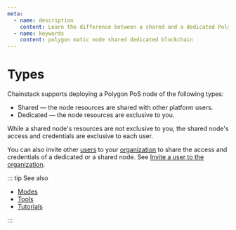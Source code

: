 ```yaml
---
meta:
  - name: description
    content: Learn the difference between a shared and a dedicated Polygon PoS node deployed with the Chainstack managed blockchain services.
  - name: keywords
    content: polygon matic node shared dedicated blockchain
---
```


# Types

Chainstack supports deploying a Polygon PoS node of the following types:

* Shared — the node resources are shared with other platform users.
* Dedicated — the node resources are exclusive to you.

While a shared node's resources are not exclusive to you, the shared node's access and credentials are exclusive to each user.

You can also invite other [users](/glossary/user) to your [organization](/glossary/organization) to share the access and credentials of a dedicated or a shared node. See [Invite a user to the organization](/platform/invite-a-user-to-the-organization).

::: tip See also

* [Modes](/operations/polygon/modes)
* [Tools](/operations/polygon/tools)
* [Tutorials](/tutorials/polygon/)

:::
